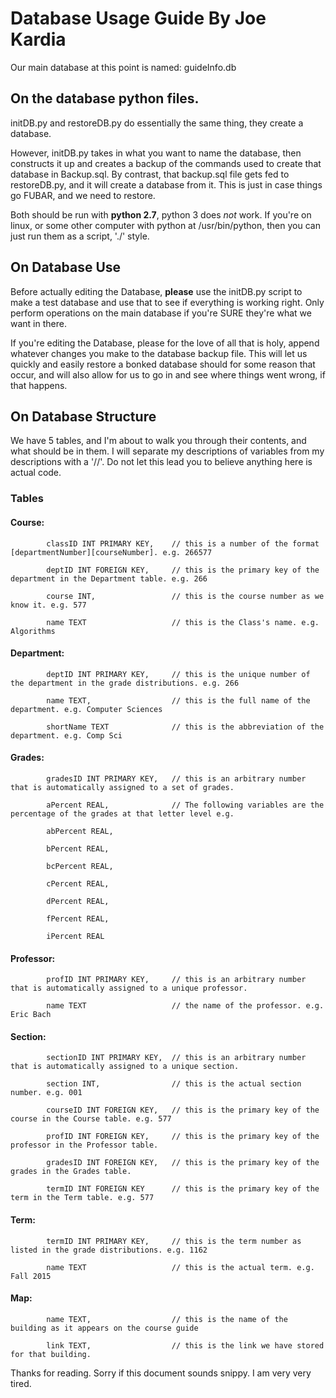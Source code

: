 # Database Usage Guide By Joe Kardia

Our main database at this point is named: guideInfo.db

## On the database python files.

initDB.py and restoreDB.py do essentially the same thing, they create a database. 

However, initDB.py takes in what you want to name the database, then constructs it up and creates a backup of the commands used to create that database in <arg>Backup.sql. By contrast, that backup.sql file gets fed to restoreDB.py, and it will create a database from it. This is just in case things go FUBAR, and we need to restore.

Both should be run with **python 2.7**, python 3 does *not* work. If you're on linux, or some other computer with python at /usr/bin/python, then you can just run them as a script, './' style.

## On Database Use

Before actually editing the Database, **please** use the initDB.py script to make a test database and use that to see if everything is working right. Only perform operations on the main database if you're SURE they're what we want in there.

If you're editing the Database, please for the love of all that is holy, append whatever changes you make to the database backup file. This will let us quickly and easily restore a bonked database should for some reason that occur, and will also allow for us to go in and see where things went wrong, if that happens.


## On Database Structure

We have 5 tables, and I'm about to walk you through their contents, and what should be in them. I will separate my descriptions of variables from my descriptions with a '//'. Do not let this lead you to believe anything here is actual code.

### Tables

#### Course:     
            classID INT PRIMARY KEY,    // this is a number of the format [departmentNumber][courseNumber]. e.g. 266577

            deptID INT FOREIGN KEY,     // this is the primary key of the department in the Department table. e.g. 266

            course INT,                 // this is the course number as we know it. e.g. 577

            name TEXT                   // this is the Class's name. e.g. Algorithms


#### Department: 
            deptID INT PRIMARY KEY,     // this is the unique number of the department in the grade distributions. e.g. 266
            
            name TEXT,                  // this is the full name of the department. e.g. Computer Sciences
            
            shortName TEXT              // this is the abbreviation of the department. e.g. Comp Sci


#### Grades:     
            gradesID INT PRIMARY KEY,   // this is an arbitrary number that is automatically assigned to a set of grades.
            
            aPercent REAL,              // The following variables are the percentage of the grades at that letter level e.g.
            
            abPercent REAL,
            
            bPercent REAL,
            
            bcPercent REAL,
            
            cPercent REAL,
            
            dPercent REAL,
            
            fPercent REAL,
            
            iPercent REAL

#### Professor:  
            profID INT PRIMARY KEY,     // this is an arbitrary number that is automatically assigned to a unique professor.
            
            name TEXT                   // the name of the professor. e.g. Eric Bach

#### Section:    
            sectionID INT PRIMARY KEY,  // this is an arbitrary number that is automatically assigned to a unique section.
            
            section INT,                // this is the actual section number. e.g. 001
            
            courseID INT FOREIGN KEY,   // this is the primary key of the course in the Course table. e.g. 577
            
            profID INT FOREIGN KEY,     // this is the primary key of the professor in the Professor table.
            
            gradesID INT FOREIGN KEY,   // this is the primary key of the grades in the Grades table.
            
            termID INT FOREIGN KEY      // this is the primary key of the term in the Term table. e.g. 577
            
#### Term:       
            termID INT PRIMARY KEY,     // this is the term number as listed in the grade distributions. e.g. 1162
            
            name TEXT                   // this is the actual term. e.g. Fall 2015

#### Map:        
            name TEXT,                  // this is the name of the building as it appears on the course guide

            link TEXT,                  // this is the link we have stored for that building.



Thanks for reading. Sorry if this document sounds snippy. I am very very tired.